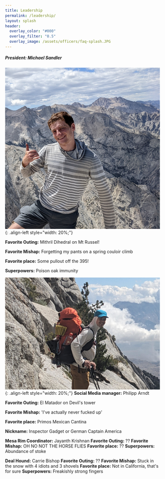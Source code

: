 ```yaml
---
title: Leadership
permalink: /leadership/
layout: splash
header:
  overlay_color: "#000"
  overlay_filter: "0.5"
  overlay_image: /assets/officers/faq-splash.JPG
---
```


##### President: Michael Sandler
![mike](/assets/officers/mike.jpg){: .align-left style="width: 20%;"}

**Favorite Outing:** Mithril Dihedral on Mt Russel!

**Favorite Mishap:** Forgetting my pants on a spring couloir climb

**Favorite place:** Some pullout off the 395!

**Superpowers:** Poison oak immunity


![phil](/assets/officers/phil.jpg){: .align-left style="width: 20%;"}
**Social Media manager:** Philipp Arndt

**Favorite Outing:** El Matador on Devil's tower

**Favorite Mishap:** 'I've actually never fucked up'

**Favorite place:** Primos Mexican Cantina

**Nickname:** Inspector Gadget or German Captain America





**Mesa Rim Coordinator:** Jayanth Krishnan
**Favorite Outing:** ??
**Favorite Mishap:** OH NO NOT THE HORSE FLIES
**Favorite place:** ??
**Superpowers:** Abundance of stoke

**Deal Hound:** Carrie Bishop
**Favorite Outing:** ??
**Favorite Mishap:** Stuck in the snow with 4 idiots and 3 shovels
**Favorite place:** Not in California, that's for sure
**Superpowers:**  Freakishly strong fingers
